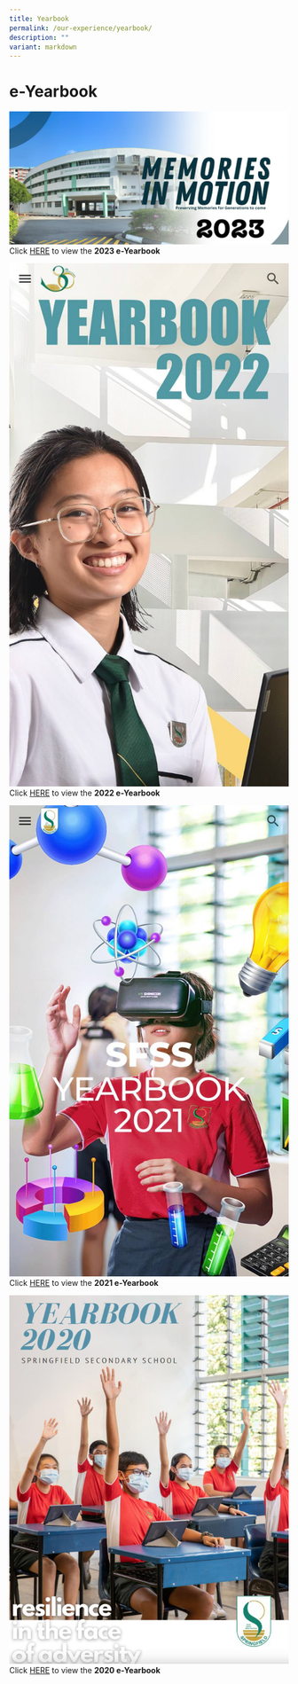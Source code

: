 ```yaml
---
title: Yearbook
permalink: /our-experience/yearbook/
description: ""
variant: markdown
---
```

# **e-Yearbook**

![](/images/IMG_9481.PNG)
Click [HERE](https://sites.google.com/view/sfss2023memoriesinmotion) to view the **2023 e-Yearbook**


![](/images/yearbook_2022_2.jpeg)
Click [HERE](https://sites.google.com/moe.edu.sg/sfss-yearbook-2022/home) to view the **2022 e-Yearbook**


![](/images/yearbook_2021.jpeg)
Click [HERE](https://sites.google.com/moe.edu.sg/sfssyearbook2021/home) to view the **2021 e-Yearbook**

![](/images/Yearbook%202020.png)
Click [HERE](https://drive.google.com/file/d/1dijlPXrlhjiZfICgeyXUk9DiwmM7MVHC/view) to view the **2020 e-Yearbook**